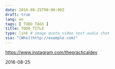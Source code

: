 ```yaml
---
date: 2016-08-25T00:00:00Z
draft: true
lang: en
tags: [ TODO_TAGS ]
title: TODO_TITLE
type: link # image quote video text audio chat
via: "[Who](http://example.com)"
---
```


<https://www.instagram.com/thepracticaldev>

2016-08-25

